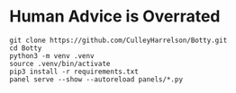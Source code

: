 # Human Advice is Overrated


    git clone https://github.com/CulleyHarrelson/Botty.git
    cd Botty
    python3 -m venv .venv
    source .venv/bin/activate
    pip3 install -r requirements.txt
    panel serve --show --autoreload panels/*.py
